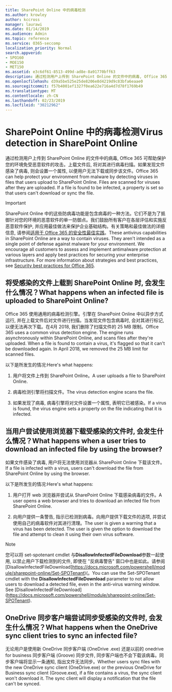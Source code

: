```yaml
---
title: SharePoint Online 中的病毒检测
ms.author: krowley
author: kccross
manager: laurawi
ms.date: 01/14/2019
ms.audience: Admin
ms.topic: reference
ms.service: O365-seccomp
localization_priority: Normal
search.appverid:
- SPO160
- MOE150
- MET150
ms.assetid: e3c6df61-8513-499d-ad8e-8a91770bff63
description: 通过检测用户上传到 SharePoint Online 的文件中的病毒, Office 365 可帮助保护您的环境免受恶意软件的攻击。上载文件后, 将对其进行病毒扫描。如果发现文件感染了病毒, 则会设置一个属性, 以便用户无法下载或同步该文件。
ms.openlocfilehash: d39a5be525e25de8206e8d4219d9c83bfa6eaae0
ms.sourcegitcommit: f57b4001ef1327f0ea622e716a4d7d78f1769b49
ms.translationtype: MT
ms.contentlocale: zh-CN
ms.lasthandoff: 02/23/2019
ms.locfileid: "30212962"
---
```

# <a name="virus-detection-in-sharepoint-online"></a><span data-ttu-id="373e0-105">SharePoint Online 中的病毒检测</span><span class="sxs-lookup"><span data-stu-id="373e0-105">Virus detection in SharePoint Online</span></span>

<span data-ttu-id="373e0-p102">通过检测用户上传到 SharePoint Online 的文件中的病毒, Office 365 可帮助保护您的环境免受恶意软件的攻击。上载文件后, 将对其进行病毒扫描。如果发现文件感染了病毒, 则会设置一个属性, 以便用户无法下载或同步该文件。</span><span class="sxs-lookup"><span data-stu-id="373e0-p102">Office 365 can help protect your environment from malware by detecting viruses in files that users upload to SharePoint Online. Files are scanned for viruses after they are uploaded. If a file is found to be infected, a property is set so that users can't download or sync the file.</span></span>
  
> [!IMPORTANT]
> <span data-ttu-id="373e0-p103">SharePoint Online 中的这些防病毒功能是包含病毒的一种方法。它们不是为了抵御针对您的环境的恶意软件的单一防御点。我们鼓励所有客户在各层评估和实施反恶意软件保护, 并应用最佳做法来保护企业基础结构。有关策略和最佳做法的详细信息, 请参阅[适用于 Office 365 的安全性最佳实践](security-best-practices.md)。</span><span class="sxs-lookup"><span data-stu-id="373e0-p103">These antivirus capabilities in SharePoint Online are a way to contain viruses. They aren't intended as a single point of defense against malware for your environment. We encourage all customers to assess and implement antimalware protection at various layers and apply best practices for securing your enterprise infrastructure. For more information about strategies and best practices, see [Security best practices for Office 365](security-best-practices.md).</span></span> 
  
## <a name="what-happens-when-an-infected-file-is-uploaded-to-sharepoint-online"></a><span data-ttu-id="373e0-113">将受感染的文件上载到 SharePoint Online 时, 会发生什么情况？</span><span class="sxs-lookup"><span data-stu-id="373e0-113">What happens when an infected file is uploaded to SharePoint Online?</span></span>

<span data-ttu-id="373e0-p104">Office 365 使用通用的病毒检测引擎。引擎在 SharePoint Online 中以异步方式运行, 并在上载文件后对文件进行扫描。当发现文件包含病毒时, 会对其进行标记, 以便无法再次下载。在4月 2018, 我们删除了扫描文件的 25 MB 限制。</span><span class="sxs-lookup"><span data-stu-id="373e0-p104">Office 365 uses a common virus detection engine. The engine runs asynchronously within SharePoint Online, and scans files after they're uploaded. When a file is found to contain a virus, it's flagged so that it can't be downloaded again. In April 2018, we removed the 25 MB limit for scanned files.</span></span>
  
<span data-ttu-id="373e0-118">以下是所发生的情况:</span><span class="sxs-lookup"><span data-stu-id="373e0-118">Here's what happens:</span></span>
  
1. <span data-ttu-id="373e0-119">用户将文件上传到 SharePoint Online。</span><span class="sxs-lookup"><span data-stu-id="373e0-119">A user uploads a file to SharePoint Online.</span></span>
    
2. <span data-ttu-id="373e0-120">病毒检测引擎将扫描文件。</span><span class="sxs-lookup"><span data-stu-id="373e0-120">The virus detection engine scans the file.</span></span>
    
3. <span data-ttu-id="373e0-121">如果发现了病毒, 病毒引擎将对文件设置一个属性, 表明它已被感染。</span><span class="sxs-lookup"><span data-stu-id="373e0-121">If a virus is found, the virus engine sets a property on the file indicating that it is infected.</span></span>
    
## <a name="what-happens-when-a-user-tries-to-download-an-infected-file-by-using-the-browser"></a><span data-ttu-id="373e0-122">当用户尝试使用浏览器下载受感染的文件时, 会发生什么情况？</span><span class="sxs-lookup"><span data-stu-id="373e0-122">What happens when a user tries to download an infected file by using the browser?</span></span>

<span data-ttu-id="373e0-123">如果文件感染了病毒, 用户将无法使用浏览器从 SharePoint Online 下载该文件。</span><span class="sxs-lookup"><span data-stu-id="373e0-123">If a file is infected with a virus, users can't download the file from SharePoint Online by using the browser.</span></span>
  
<span data-ttu-id="373e0-124">以下是所发生的情况:</span><span class="sxs-lookup"><span data-stu-id="373e0-124">Here's what happens:</span></span>
  
1. <span data-ttu-id="373e0-125">用户打开 web 浏览器并尝试从 SharePoint Online 下载感染病毒的文件。</span><span class="sxs-lookup"><span data-stu-id="373e0-125">A user opens a web browser and tries to download an infected file from SharePoint Online.</span></span>
    
2. <span data-ttu-id="373e0-p105">向用户提供一条警告, 指示已检测到病毒。向用户提供下载文件的选项, 并尝试使用自己的病毒软件对其进行清理。</span><span class="sxs-lookup"><span data-stu-id="373e0-p105">The user is given a warning that a virus has been detected. The user is given the option to download the file and attempt to clean it using their own virus software.</span></span>

> [!NOTE]
> <span data-ttu-id="373e0-p106">您可以将 set-spotenant cmdlet 与**DisallowInfectedFileDownload**参数一起使用, 以禁止用户下载检测到的文件, 即使在 "反病毒警告" 窗口中也是如此。请参阅 [DisallowInfectedFileDownload]https://docs.microsoft.com/powershell/module/sharepoint-online/Set-SPOTenant)(。</span><span class="sxs-lookup"><span data-stu-id="373e0-p106">You can use the Set-SPOTenant cmdlet with the **DisallowInfectedFileDownload** parameter to not allow users to download a detected file, even in the anti-virus warning window. See [DisallowInfectedFileDownload] (https://docs.microsoft.com/powershell/module/sharepoint-online/Set-SPOTenant).</span></span>
    
## <a name="what-happens-when-the-onedrive-sync-client-tries-to-sync-an-infected-file"></a><span data-ttu-id="373e0-130">OneDrive 同步客户端尝试同步受感染的文件时, 会发生什么情况？</span><span class="sxs-lookup"><span data-stu-id="373e0-130">What happens when the OneDrive sync client tries to sync an infected file?</span></span>

<span data-ttu-id="373e0-p107">无论用户是使用新 OneDrive 同步客户端 (OneDrive .exe) 还是以前的 onedrive for business 同步客户端 (Groove) 同步文件, 同步客户端也不会下载该病毒。同步客户端将显示一条通知, 指出文件无法同步。</span><span class="sxs-lookup"><span data-stu-id="373e0-p107">Whether users sync files with the new OneDrive sync client (OneDrive.exe) or the previous OneDrive for Business sync client (Groove.exe), if a file contains a virus, the sync client won't download it. The sync client will display a notification that the file can't be synced.</span></span>
  

